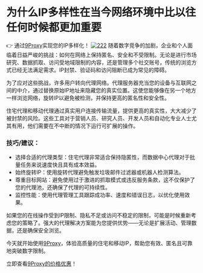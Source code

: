 # 为什么IP多样性在当今网络环境中比以往任何时候都更加重要
 👉 通过[9Proxy](https://the9proxy.short.gy/github-homepage-chloe321)实现您的IP多样化！
<a href='https://postimages.org/' target='_blank'><img src='https://i.postimg.cc/VsnfycL5/222.png' border='0' alt='222'/></a>
随着数字竞争的加剧，企业和个人面临着日益严峻的挑战：如何在网络上保持匿名、安全和不受限制。无论是进行市场研究、数据抓取、访问受地域限制的内容，还是管理多个社交账号，传统的浏览方式已经无法满足需求。IP封禁、验证码和访问阻断已成为常见的障碍。

为了应对这些挑战，许多用户转向代理网络。代理服务器充当您的设备与互联网之间的中介，通过替换原始IP地址来隐藏您的真实位置。这使您能够像在另一个地方一样浏览网络，旋转IP以避免被检测，并保持更高的匿名性和安全性。

住宅代理和移动代理通过真实用户连接传输流量，提供更高的真实性，大大减少了被封禁的风险。这些工具对于营销人员、研究人员、开发人员和自动化专业人士尤其有用，他们需要在不中断的情况下运行可扩展的操作。

### 技巧/建议：
- 选择合适的代理类型：住宅代理非常适合保持隐匿性，而数据中心代理对于批量任务来说速度快且具有成本效益。
- 始终旋转IP：使用旋转代理避免触发垃圾邮件过滤器或机器人检测算法。
- 尊重目标网站：避免使用过于激进的抓取模式或违反服务条款，这不仅保护了您的代理池，还确保了代理的可持续性。
- 监控性能：使用代理管理工具跟踪成功率、速度和错误日志，以优化使用效果。

如果您的在线操作受到IP限制、隐私不足或访问不稳定的限制，可能是时候重新考虑您的策略了。强大的代理解决方案能为您提供优势——无论是扩展活动、管理数据，还是确保安全浏览。

今天就开始使用[9Proxy](https://the9proxy.short.gy/github-homepage-chloe321)，体验高质量的住宅和移动IP，帮助您有效、匿名且可靠地突破数字限制。

立即查看[9Proxy的价格优惠](https://the9proxy.short.gy/github-pricing-chloe321)！

